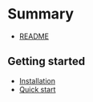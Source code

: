 # Summary

* [README](README.md)

## Getting started

* [Installation](getting-started/installation.md)
* [Quick start](getting-started/quick-start.md)

